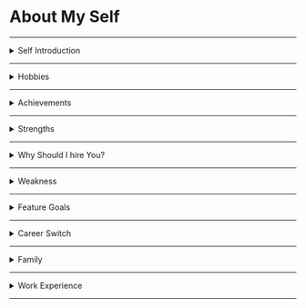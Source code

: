 # About My Self

---

<details>
<summary>Self Introduction</summary>

### Self Introduction

First of all,  
Thank you sir, for giving this wonderful opportunity to introduce my self,  
##### `Bio`
I'm Praveen Ande.

I am from Dr. B. R. Ambedkar Konaseema district in Andhra Pradesh state, currently I am in Hyderabad.  

I have completed my B.Tech in the stream of **Mechanical Engineering** from *SRINIVASA INSTITUTE OF ENGINEERING & TECHNOLOGY* Amalapuram.

##### `My Journey`
After My Graduation, I worked at JAY ENGINEERING WORKS company in Chennai as a Quality Control Engineer & CNC Programmer.   

* In this role, I handled CNC machines and Control the dimensions of machining parts by modifying the CNC programs.

I have a strong interest in learning programming languages, so I completed an Industry Ready Certification course in Full-stack Development with MERN specialization from Nxtwave.  

##### `Skills`

During my full-stack training, I learned various technologies:


On the **frontend** side, I learned HTML, CSS, Bootstrap, JavaScript, and React.

On the **backend** side, I acquired knowledge in Node.js, Express.js, SQLite, and Python.

I also gained experience in using Git and GitHub for version control.


So I have hands-on experience on Mern stack technologies,


##### `Projects`

during my fullstack training I have built many projects, like todoApp, wikipedia search Application, Instagram clone ...etc

currently I am learning MongoDB database...

This is all about me sir.

If you want to know more about me, I am very happy to share with you.

Thank you sir.

</details>

---



<details>
<summary>Hobbies</summary>

#### Hobbies

I am playing Chess.

I try to learn something new.
I follow many technology-related channels on youtube.
My Favorite channel is Akshay Saini.

</details>

---

<details>
<summary>Achievements</summary>

#### Achievements

One of my biggest achievements is completing a 100-days code challenge successfully. As part of that, I participated coding consistently every day for 100 days.

</details>



---

<details>
<summary>Strengths</summary>

#### Strengths 

I have good Problem-solving skills.  
Instead of spending time worrying about the problem, I try to understand the root cause of the problem and then try to solve it.

In my previous company I solved many problems.

I am hard-working. I can work for long hours. For the last 12 months, I spent 6 to 7 hours learning every day.
I am friendly and can mingle with people easily. I can collaborate with people and be a good team player.


</details>

---

<details>
<summary>Why Should I hire You?</summary>

#### Hire 

with my strenghts, I think I can fulfill my responsibilities as a employee in your company.

</details>

---

<details>
<summary>Weakness</summary>

#### Weakness 

I get sad when my plans don't work. It takes some time for me to get back to normal.  
Spending more time paying too much attention to details.

</details>

---

<details>
<summary>Feature Goals</summary>

#### Feature Goals 

##### Short-term goal
I want to become an expert in my role at your company.

##### Long-term
I want to contribute to the company's growth.

</details>

---

<details>
<summary>Career Switch</summary>

#### Career Switch

There is scope for more growth in IT.
I want to do more challenging work.
There are more Job opportunities in IT.

I joined CCBP to learn tech skills. I improved my logical thinking & problem solving skills through Python. I got hands-on experience with various technologies like HTML, CSS, Javascript and React..etc

I really enjoyed learning these technologies and developing website and projects.  
That's why I think IT is the right field for me.

</details>

---

<details>
<summary>Family</summary>

#### Family

My father is a farmer.
My mother is a housewife.

I have two siblings, My both elder sisters are married.

</details>

---

<details>
<summary>Work Experience</summary>

#### Work Experience


Do you have any work Experience ?

I worked an Mechanical Industry nearly 2 1/2 years.

I did many projects in CCBP.
like static, responsive and Dynamic websites.

</details>

---




